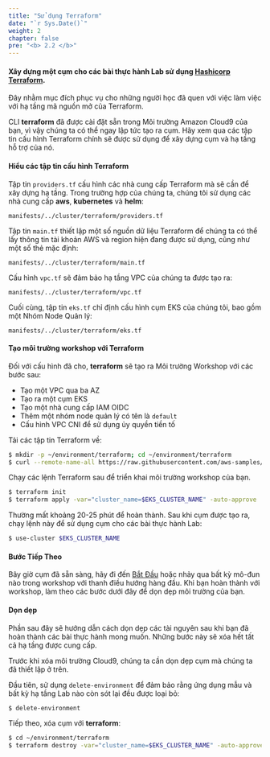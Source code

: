 ```yaml
---
title: "Sử dụng Terraform"
date: "`r Sys.Date()`"
weight: 2
chapter: false
pre: "<b> 2.2 </b>"
---
```


#### Xây dựng một cụm cho các bài thực hành Lab sử dụng [Hashicorp Terraform](https://developer.hashicorp.com/terraform).

Đây nhằm mục đích phục vụ cho những người học đã quen với việc làm việc với hạ tầng mã nguồn mở của Terraform.

CLI **terraform** đã được cài đặt sẵn trong Môi trường Amazon Cloud9 của bạn, vì vậy chúng ta có thể ngay lập tức tạo ra cụm. Hãy xem qua các tập tin cấu hình Terraform chính sẽ được sử dụng để xây dựng cụm và hạ tầng hỗ trợ của nó.

#### Hiểu các tập tin cấu hình Terraform

Tập tin `providers.tf` cấu hình các nhà cung cấp Terraform mà sẽ cần để xây dựng hạ tầng. Trong trường hợp của chúng ta, chúng tôi sử dụng các nhà cung cấp **aws**, **kubernetes** và **helm**:

```file hidePath=true
manifests/../cluster/terraform/providers.tf
```

Tập tin `main.tf` thiết lập một số nguồn dữ liệu Terraform để chúng ta có thể lấy thông tin tài khoản AWS và region hiện đang được sử dụng, cũng như một số thẻ mặc định:

```file hidePath=true
manifests/../cluster/terraform/main.tf
```

Cấu hình `vpc.tf` sẽ đảm bảo hạ tầng VPC của chúng ta được tạo ra:

```file hidePath=true
manifests/../cluster/terraform/vpc.tf
```

Cuối cùng, tập tin `eks.tf` chỉ định cấu hình cụm EKS của chúng tôi, bao gồm một Nhóm Node Quản lý:

```file hidePath=true
manifests/../cluster/terraform/eks.tf
```

#### Tạo môi trường workshop với Terraform

Đối với cấu hình đã cho, **terraform** sẽ tạo ra Môi trường Workshop với các bước sau:
- Tạo một VPC qua ba AZ
- Tạo ra một cụm EKS
- Tạo một nhà cung cấp IAM OIDC
- Thêm một nhóm node quản lý có tên là `default`
- Cấu hình VPC CNI để sử dụng ủy quyền tiền tố

Tải các tập tin Terraform về:

```bash
$ mkdir -p ~/environment/terraform; cd ~/environment/terraform
$ curl --remote-name-all https://raw.githubusercontent.com/aws-samples/eks-workshop-v2/stable/cluster/terraform/{main.tf,variables.tf,providers.tf,vpc.tf,eks.tf}
```

Chạy các lệnh Terraform sau để triển khai môi trường workshop của bạn.

```bash
$ terraform init
$ terraform apply -var="cluster_name=$EKS_CLUSTER_NAME" -auto-approve
```

Thường mất khoảng 20-25 phút để hoàn thành. Sau khi cụm được tạo ra, chạy lệnh này để sử dụng cụm cho các bài thực hành Lab:

```bash
$ use-cluster $EKS_CLUSTER_NAME
```

#### Bước Tiếp Theo

Bây giờ cụm đã sẵn sàng, hãy đi đến [Bắt Đầu](/docs/introduction/getting-started) hoặc nhảy qua bất kỳ mô-đun nào trong workshop với thanh điều hướng hàng đầu. Khi bạn hoàn thành với workshop, làm theo các bước dưới đây để dọn dẹp môi trường của bạn.

#### Dọn dẹp

Phần sau đây sẽ hướng dẫn cách dọn dẹp các tài nguyên sau khi bạn đã hoàn thành các bài thực hành mong muốn. Những bước này sẽ xóa hết tất cả hạ tầng được cung cấp.

Trước khi xóa môi trường Cloud9, chúng ta cần dọn dẹp cụm mà chúng ta đã thiết lập ở trên.

Đầu tiên, sử dụng `delete-environment` để đảm bảo rằng ứng dụng mẫu và bất kỳ hạ tầng Lab nào còn sót lại đều được loại bỏ:

```bash
$ delete-environment
```

Tiếp theo, xóa cụm với **terraform**:

```bash
$ cd ~/environment/terraform
$ terraform destroy -var="cluster_name=$EKS_CLUSTER_NAME" -auto-approve
```
